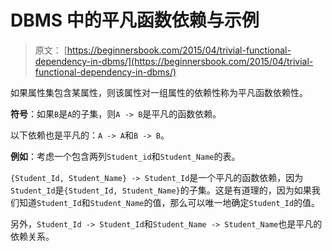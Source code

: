 # DBMS 中的平凡函数依赖与示例

> 原文： [https://beginnersbook.com/2015/04/trivial-functional-dependency-in-dbms/](https://beginnersbook.com/2015/04/trivial-functional-dependency-in-dbms/)

如果属性集包含某属性，则该属性对一组属性的依赖性称为平凡函数依赖性。

**符号**：如果`B`是`A`的子集，则`A -> B`是平凡的函数依赖。

以下依赖也是平凡的：`A -> A`和`B -> B`。

**例如**：考虑一个包含两列`Student_id`和`Student_Name`的表。

`{Student_Id, Student_Name} -> Student_Id`是一个平凡的函数依赖，因为`Student_Id`是`{Student_Id, Student_Name}`的子集。这是有道理的，因为如果我们知道`Student_Id`和`Student_Name`的值，那么可以唯一地确定`Student_Id`的值。

另外，`Student_Id -> Student_Id`和`Student_Name -> Student_Name`也是平凡的依赖关系。
